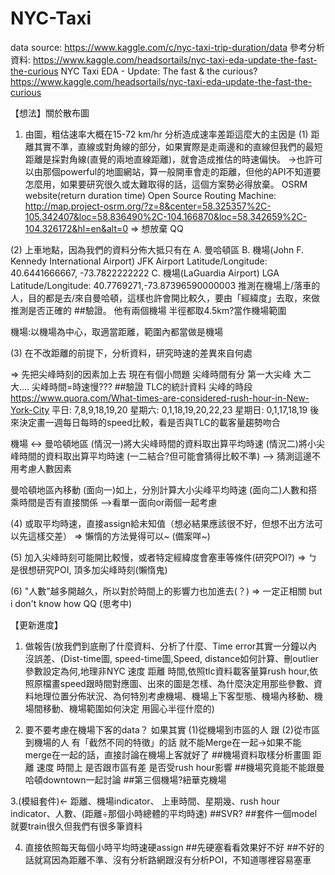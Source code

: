 # NYC-Taxi

data source: https://www.kaggle.com/c/nyc-taxi-trip-duration/data
參考分析資料: https://www.kaggle.com/headsortails/nyc-taxi-eda-update-the-fast-the-curious
NYC Taxi EDA - Update: The fast & the curious?
https://www.kaggle.com/headsortails/nyc-taxi-eda-update-the-fast-the-curious

【想法】關於散布圖
1. 由圖，粗估速率大概在15-72 km/hr
分析造成速率差距這麼大的主因是
(1) 距離其實不準，直線或對角線的部分，如果實際是走兩邊和的直線但我們的最短距離是採對角線(直覺的兩地直線距離)，就會造成推估的時速偏快。
→也許可以由那個powerful的地圖網站，算一般開車會走的距離，但他的API不知道要怎麼用，如果要研究很久或太難取得的話，這個方案勢必得放棄。
OSRM website(return duration time) Open Source Routing Machine:
http://map.project-osrm.org/?z=8&center=58.325357%2C-105.342407&loc=58.836490%2C-104.166870&loc=58.342659%2C-104.326172&hl=en&alt=0
=> 想放棄 QQ


(2) 上車地點，因為我們的資料分佈大抵只有在
A. 曼哈頓區
B. 機場(John F. Kennedy International Airport) JFK Airport Latitude/Longitude: 40.6441666667, -73.7822222222
C. 機場(LaGuardia Airport) LGA Latitude/Longitude: 40.7769271,-73.87396590000003
推測在機場上/落車的人，目的都是去/來自曼哈頓，這樣也許會開比較久，要由「經緯度」去取，來做推測是否正確的 ##驗證。
他有兩個機場 半徑都取4.5km?當作機場範圍

機場:以機場為中心，取適當距離，範圍內都當做是機場


(3) 在不改距離的前提下，分析資料，研究時速的差異來自何處

=> 先把尖峰時刻的因素加上去
現在有個小問題 尖峰時間有分 第一大尖峰 大二大....
尖峰時間=時速慢??? ##驗證
TLC的統計資料 尖峰的時段 https://www.quora.com/What-times-are-considered-rush-hour-in-New-York-City
平日: 7,8,9,18,19,20
星期六: 0,1,18,19,20,22,23
星期日: 0,1,17,18,19
後來決定畫一週每日每時的speed比較，看是否與TLC的載客量趨勢吻合


機場 <-> 曼哈頓地區
	(情況一)將大尖峰時間的資料取出算平均時速
	(情況二)將小尖峰時間的資料取出算平均時速
	(一二結合?但可能會猜得比較不準)
	--> 猜測這邊不用考慮人數因素
	
曼哈頓地區內移動
	(面向一)如上，分別計算大小尖峰平均時速
	(面向二)人數和搭乘時間是否有直接關係
	-->看單一面向or兩個一起考慮


(4) 或取平均時速，直接assign給未知值（想必結果應該很不好，但想不出方法可以先這樣交差）
=> 懶惰的方法覺得可以~ (備案咩~)


(5) 加入尖峰時刻可能開比較慢，或者特定經緯度會塞車等條件(研究POI?)
=> ㄅ是很想研究POI, 頂多加尖峰時刻(懶惰鬼)


(6) "人數"越多開越久，所以對於時間上的影響力也加進去(？)
=> 一定正相關 but i don't know how QQ (思考中)

【更新進度】
1. 做報告(放我們到底刪了什麼資料、分析了什麼、Time error其實一分鐘以內沒誤差、(Dist-time圖, speed-time圖,Speed, distance如何計算、刪outlier參數設定為何,地理非NYC 速度 距離 時間,依照tlc資料載客量算rush hour,依照原檔畫speed跟時間對應圖、出來的圖是怎樣、為什麼決定用那些參數、資料地理位置分佈狀況、為何特別考慮機場、機場上下客型態、機場內移動、機場間移動、機場範圍如何決定 用圓心半徑什麼的)

2. 要不要考慮在機場下客的data？
如果其實 (1)從機場到市區的人
跟 (2)從市區到機場的人
有「截然不同的特徵」的話
就不能Merge在一起→如果不能merge在一起的話，直接討論在機場上客就好了
##機場資料取樣分析畫圖 距離 速度 時間上 是否跟市區有差 是否受rush hour影響
##機場究竟能不能跟曼哈頓downtown一起討論
##第三個機場?紐華克機場

3.(模組套件)← 距離、機場indicator、 上車時間、星期幾、rush hour indicator、人數、(距離÷那個小時總體的平均時速)
##SVR?
##套件一個model就要train很久但我們有很多筆資料

4. 直接依照每天每個小時平均時速硬assign
##先硬塞看看效果好不好
##不好的話就寫因為距離不準、沒有分析路網跟沒有分析POI，不知道哪裡容易塞車

